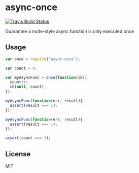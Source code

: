 # async-once

[![Travis Build Status](https://img.shields.io/travis/gulpjs/async-once/master.svg?label=travis&style=flat-square)](https://travis-ci.org/gulpjs/async-once)

Guarantee a node-style async function is only executed once

## Usage

```js
var once = require('async-once');

var count = 0;

var myAsyncFunc = once(function(cb){
  count++;
  cb(null, count);
});

myAsyncFunc(function(err, result){
  assert(result === 1);
});

myAsyncFunc(function(err, result){
  assert(result === 1);
});

assert(count === 1);
```

## License

MIT

